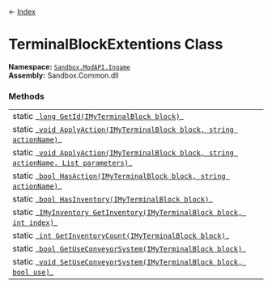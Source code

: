 ← [Index](index)
# TerminalBlockExtentions Class
**Namespace:** [`Sandbox.ModAPI.Ingame`](Sandbox.ModAPI.Ingame)  
**Assembly:** Sandbox.Common.dll  
### Methods
<table style="width:100%;display:table">
<tr><td>static _<a href="Sandbox.ModAPI.Ingame.GetId"><code>long GetId(IMyTerminalBlock block)</code></a>_</td><td></td></tr>
<tr><td>static _<a href="Sandbox.ModAPI.Ingame.ApplyAction"><code>void ApplyAction(IMyTerminalBlock block, string actionName)</code></a>_</td><td></td></tr>
<tr><td>static _<a href="Sandbox.ModAPI.Ingame.ApplyAction"><code>void ApplyAction(IMyTerminalBlock block, string actionName, List<TerminalActionParameter> parameters)</code></a>_</td><td></td></tr>
<tr><td>static _<a href="Sandbox.ModAPI.Ingame.HasAction"><code>bool HasAction(IMyTerminalBlock block, string actionName)</code></a>_</td><td></td></tr>
<tr><td>static _<a href="Sandbox.ModAPI.Ingame.HasInventory"><code>bool HasInventory(IMyTerminalBlock block)</code></a>_</td><td></td></tr>
<tr><td>static _<a href="Sandbox.ModAPI.Ingame.GetInventory"><code>IMyInventory GetInventory(IMyTerminalBlock block, int index)</code></a>_</td><td></td></tr>
<tr><td>static _<a href="Sandbox.ModAPI.Ingame.GetInventoryCount"><code>int GetInventoryCount(IMyTerminalBlock block)</code></a>_</td><td></td></tr>
<tr><td>static _<a href="Sandbox.ModAPI.Ingame.GetUseConveyorSystem"><code>bool GetUseConveyorSystem(IMyTerminalBlock block)</code></a>_</td><td></td></tr>
<tr><td>static _<a href="Sandbox.ModAPI.Ingame.SetUseConveyorSystem"><code>void SetUseConveyorSystem(IMyTerminalBlock block, bool use)</code></a>_</td><td></td></tr>
</table>
